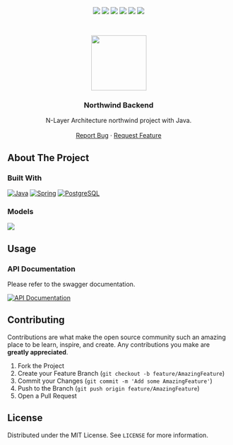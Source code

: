 <p align="center">
  <a href="https://github.com/EsraOzdogan/Northwind/graphs/contributors"><img src="https://img.shields.io/github/contributors/EsraOzdogan/Northwind.svg?style=for-the-badge"></a>
  <a href="https://github.com/EsraOzdogan/Northwind/network/members"><img src="https://img.shields.io/github/forks/EsraOzdogan/Northwind.svg?style=for-the-badge"></a>
  <a href="https://github.com/EsraOzdogan/Northwind/stargazers"><img src="https://img.shields.io/github/stars/EsraOzdogan/Northwind.svg?style=for-the-badge"></a>
  <a href="https://github.com/EsraOzdogan/Northwind/issues"><img src="https://img.shields.io/github/issues/EsraOzdogan/Northwind.svg?style=for-the-badge"></a>
  <a href="https://github.com/EsraOzdogan/Northwind/blob/master/LICENSE"><img src="https://img.shields.io/github/license/EsraOzdogan/Northwind.svg?style=for-the-badge"></a>
  <a href="https://www.linkedin.com/in/esraozdogan/"><img src="https://img.shields.io/badge/-LinkedIn-black.svg?style=for-the-badge&logo=linkedin&colorB=555"></a>
</p>
<br />

<p align="center">
  <a href="https://github.com/EsraOzdogan/Northwind"><img src="https://user-images.githubusercontent.com/53148314/117860940-8a011800-b299-11eb-82ee-54fa0c7a9c3a.png" height="125"></a>
  <h3 align="center">Northwind Backend</h3>
  <p align="center">
    N-Layer Architecture northwind project with Java.
    <br />
    <br />
    <a href="https://github.com/EsraOzdogan/Northwind/issues">Report Bug</a>
    ·
    <a href="https://github.com/EsraOzdogan/Northwind/issues">Request Feature</a>
  </p>
</p>

## About The Project

### Built With

[![Java](https://img.shields.io/badge/Java-ED8B00?style=for-the-badge&logo=java&logoColor=white)](https://www.java.com/)
[![Spring](https://img.shields.io/badge/Spring-6DB33F?style=for-the-badge&logo=spring&logoColor=white)](https://spring.io/)
[![PostgreSQL](https://img.shields.io/badge/PostgreSQL-316192?style=for-the-badge&logo=postgresql&logoColor=white)](https://www.postgresql.org/)

### Models

[![](https://user-images.githubusercontent.com/53148314/124398958-23d8c480-dd21-11eb-9eef-f3a0ab7740f3.png)](https://user-images.githubusercontent.com/53148314/124398958-23d8c480-dd21-11eb-9eef-f3a0ab7740f3.png)

## Usage

### API Documentation

Please refer to the swagger documentation.

[![API Documentation](https://img.shields.io/badge/Swagger-85EA2D?style=for-the-badge&logo=swagger&logoColor=black)](https://github.com/EsraOzdogan/Northwind/blob/master/APIDocumentation.md)

## Contributing

Contributions are what make the open source community such an amazing place to be learn, inspire, and create. Any contributions you make are **greatly appreciated**.

1. Fork the Project
2. Create your Feature Branch (`git checkout -b feature/AmazingFeature`)
3. Commit your Changes (`git commit -m 'Add some AmazingFeature'`)
4. Push to the Branch (`git push origin feature/AmazingFeature`)
5. Open a Pull Request

## License

Distributed under the MIT License. See `LICENSE` for more information.

